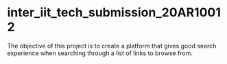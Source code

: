 # inter_iit_tech_submission_20AR10012
The objective of this project is to create a platform that gives good search experience when searching through a list of links to browse from.
